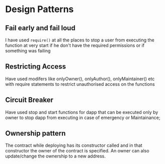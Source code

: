 # Design Patterns

## Fail early and fail loud
I have used `require()` at all the places to stop a user from executing the function at very start if he don't have the required permissions or if something was failing
## Restricting Access
Have used modifers like onlyOwner(), onlyAuthor(), onlyMaintainer() etc with require statements to restrict unauthorised access on the functions
## Circuit Breaker
Have used stop and start functions for dapp that can be executed only by owner to stop dapp from executing in case of emergency or Maintainance;
## Ownership pattern
The contract while deploying has its constructor called and in that constructor the owner of the contract is specified. An owner can also update/change the ownership to a new address.